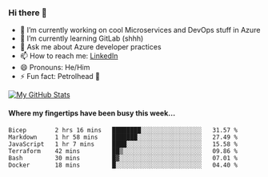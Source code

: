 ### Hi there 👋

- 🔭 I’m currently working on cool Microservices and DevOps stuff in Azure
- 🌱 I’m currently learning GitLab (shhh)
- 💬 Ask me about Azure developer practices
- 📫 How to reach me: [LinkedIn](https://www.linkedin.com/in/gordonbyers/)
- 😄 Pronouns: He/Him 
- ⚡ Fun fact: Petrolhead 🚙

[![My GitHub Stats](https://github-readme-stats.vercel.app/api/?username=gordonby&count_private=true&theme=tokyonight&showicons=true)]()
<!--[![My GitHub Language Stats](https://github-readme-stats.vercel.app/api/top-langs/?username=gordonby&langs_count=5&theme=tokyonight)]()-->

#### Where my fingertips have been busy this week... 
<!--START_SECTION:waka-->

```text
Bicep        2 hrs 16 mins   ████████░░░░░░░░░░░░░░░░░   31.57 %
Markdown     1 hr 58 mins    ███████░░░░░░░░░░░░░░░░░░   27.49 %
JavaScript   1 hr 7 mins     ████░░░░░░░░░░░░░░░░░░░░░   15.58 %
Terraform    42 mins         ██▒░░░░░░░░░░░░░░░░░░░░░░   09.86 %
Bash         30 mins         █▓░░░░░░░░░░░░░░░░░░░░░░░   07.01 %
Docker       18 mins         █░░░░░░░░░░░░░░░░░░░░░░░░   04.40 %
```

<!--END_SECTION:waka-->

